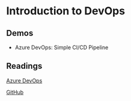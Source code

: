 # Introduction to DevOps

## Demos

- Azure DevOps: Simple CI/CD Pipeline

## Readings

[Azure DevOps](https://dev.azure.com/)

[GitHub](http://www.github.com/)